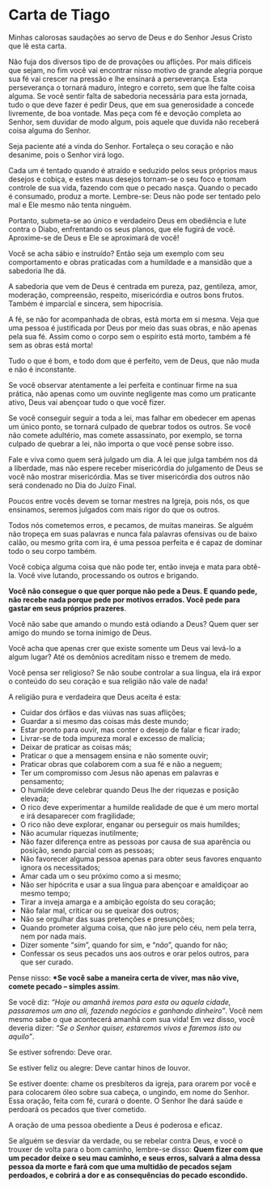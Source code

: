 # Carta de Tiago

Minhas calorosas saudações ao servo de Deus e do Senhor Jesus Cristo que lê esta carta.

Não fuja dos diversos tipo de de provações ou aflições. Por mais difíceis que sejam, no fim você vai encontrar nisso motivo de grande alegria porque sua fé vai crescer na pressão e lhe ensinará a perseverança. Esta perseverança o tornará maduro, íntegro e correto, sem que lhe falte coisa alguma. Se você sentir falta de sabedoria necessária para esta jornada, tudo o que deve fazer é pedir Deus, que em sua generosidade a concede livremente, de boa vontade. Mas peça com fé e devoção completa ao Senhor, sem duvidar de modo algum, pois aquele que duvida não receberá coisa alguma do Senhor.

Seja paciente até a vinda do Senhor. Fortaleça o seu coração e não desanime, pois o Senhor virá logo.

Cada um é tentado quando é atraído e seduzido pelos seus próprios maus desejos e cobiça, e estes maus desejos tornam-se o seu foco e tomam controle de sua vida, fazendo com que o pecado nasça. Quando o pecado é consumado, produz a morte. Lembre-se: Deus não pode ser tentado pelo mal e Ele mesmo não tenta ninguém.

Portanto, submeta-se ao único e verdadeiro Deus em obediência e lute contra o Diabo, enfrentando os seus planos, que ele fugirá de você. Aproxime-se de Deus e Ele se aproximará de você!

Você se acha sábio e instruído? Então seja um exemplo com seu comportamento e obras praticadas com a humildade e a mansidão que a sabedoria lhe dá.

A sabedoria que vem de Deus é centrada em pureza, paz, gentileza, amor, moderação, compreensão, respeito, misericórdia e outros bons frutos. Também é imparcial e sincera, sem hipocrisia.

A fé, se não for acompanhada de obras, está morta em si mesma. Veja que uma pessoa é justificada por Deus por meio das suas obras, e não apenas pela sua fé. Assim como o corpo sem o espírito está morto, também a fé sem as obras está morta!

Tudo o que é bom, e todo dom que é perfeito, vem de Deus, que não muda e não é inconstante.

Se você observar atentamente a lei perfeita e continuar firme na sua prática, não apenas como um ouvinte negligente mas como um praticante ativo, Deus vai abençoar tudo o que você fizer.

Se você conseguir seguir a toda a lei, mas falhar em obedecer em apenas um único ponto, se tornará culpado de quebrar todos os outros. Se você não comete adultério, mas comete assassinato, por exemplo, se torna culpado de quebrar a lei, não importa o que você pense sobre isso.

Fale e viva como quem será julgado um dia. A lei que julga também nos dá a liberdade, mas não espere receber misericórdia do julgamento de Deus se você não mostrar misericórdia. Mas se tiver misericórdia dos outros não será condenado no Dia do Juízo Final.

Poucos entre vocês devem se tornar mestres na Igreja, pois nós, os que ensinamos, seremos julgados com mais rigor do que os outros.

Todos nós cometemos erros, e pecamos, de muitas maneiras. Se alguém não tropeça em suas palavras e nunca fala palavras ofensivas ou de baixo calão, ou mesmo grita com ira, é uma pessoa perfeita e é capaz de dominar todo o seu corpo também.

Você cobiça alguma coisa que não pode ter, então inveja e mata para obtê-la. Você vive lutando, processando os outros e brigando.

**Você não consegue o que quer porque não pede a Deus. E quando pede, não recebe nada porque pede por motivos errados. Você pede para gastar em seus próprios prazeres**.

Você não sabe que amando o mundo está odiando a Deus? Quem quer ser amigo do mundo se torna inimigo de Deus.

Você acha que apenas crer que existe somente um Deus vai levá-lo a algum lugar? Até os demônios acreditam nisso e tremem de medo.

Você pensa ser religioso? Se não soube controlar a sua língua, ela irá expor o conteúdo do seu coração e sua religião não vale de nada!

A religião pura e verdadeira que Deus aceita é esta:

* Cuidar dos órfãos e das viúvas nas suas aflições;
* Guardar a si mesmo das coisas más deste mundo;
* Estar pronto para ouvir, mas conter o desejo de falar e ficar irado;
* Livrar-se de toda impureza moral e excesso de malícia;
* Deixar de praticar as coisas más;
* Praticar o que a mensagem ensina e não somente ouvir;
* Praticar obras que colaborem com a sua fé e não a neguem;
* Ter um compromisso com Jesus não apenas em palavras e pensamento;
* O humilde deve celebrar quando Deus lhe der riquezas e posição elevada;
* O rico deve experimentar a humilde realidade de que é um mero mortal e irá desaparecer com fragilidade;
* O rico não deve explorar, enganar ou perseguir os mais humildes;
* Não acumular riquezas inutilmente;
* Não fazer diferença entre as pessoas por causa de sua aparência ou posição, sendo parcial com as pessoas;
* Não favorecer alguma pessoa apenas para obter seus favores enquanto ignora os necessitados;
* Amar cada um o seu próximo como a si mesmo;
* Não ser hipócrita e usar a sua língua para abençoar e amaldiçoar ao mesmo tempo;
* Tirar a inveja amarga e a ambição egoísta do seu coração;
* Não falar mal, criticar ou se queixar dos outros;
* Não se orgulhar das suas pretenções e presunções;
* Quando prometer alguma coisa, que não jure pelo céu, nem pela terra, nem por nada mais.
* Dizer somente “_sim_”, quando for sim, e “_não_”, quando for não;
* Confessar os seus pecados uns aos outros e orar pelos outros, para que ser curado.

Pense nisso: **\*Se você sabe a maneira certa de viver, mas não vive, comete pecado – simples assim**.

Se você diz: _“Hoje ou amanhã iremos para esta ou aquela cidade, passaremos um ano ali, fazendo negócios e ganhando dinheiro”_. Você nem mesmo sabe o que acontecerá amanhã com sua vida! Em vez disso, você deveria dizer: _“Se o Senhor quiser, estaremos vivos e faremos isto ou aquilo”_.

Se estiver sofrendo: Deve orar.

Se estiver feliz ou alegre: Deve cantar hinos de louvor.

Se estiver doente: chame os presbíteros da igreja, para orarem por você e para colocarem óleo sobre sua cabeça, o ungindo, em nome do Senhor. Essa oração, feita com fé, curará o doente. O Senhor lhe dará saúde e perdoará os pecados que tiver cometido.

A oração de uma pessoa obediente a Deus é poderosa e eficaz.

Se alguém se desviar da verdade, ou se rebelar contra Deus, e você o trouxer de volta para o bom caminho, lembre-se disso: **Quem fizer com que um pecador deixe o seu mau caminho, e seus erros, salvará a alma dessa pessoa da morte e fará com que uma multidão de pecados sejam perdoados, e cobrirá a dor e as consequências do pecado escondido.**

